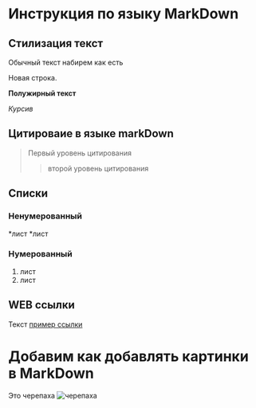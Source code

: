 # Инструкция по языку MarkDown

## Стилизация текст

Обычный текст набирем как есть

Новая строка.

**Полужирный текст**

*Курсив*
## Цитироваие в языке markDown
> Первый уровень цитирования
>> второй уровень цитирования

## Списки
### Ненумерованный
*лист
*лист

### Нумерованный
1. лист
2. лист 

## WEB ссылки
Текст [пример ссылки](http.example.com "всплывающая подсказка")

# Добавим как добавлять картинки в MarkDown
 Это черепаха
 ![черепаха](turtle.jpg)
